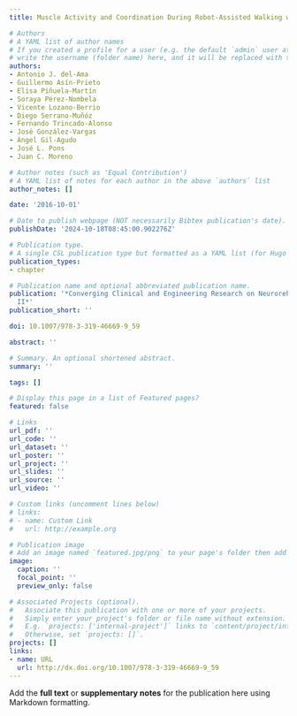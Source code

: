 ```yaml
---
title: Muscle Activity and Coordination During Robot-Assisted Walking with H2 Exoskeleton

# Authors
# A YAML list of author names
# If you created a profile for a user (e.g. the default `admin` user at `content/authors/admin/`), 
# write the username (folder name) here, and it will be replaced with their full name and linked to their profile.
authors:
- Antonio J. del-Ama
- Guillermo Asín-Prieto
- Elisa Piñuela-Martín
- Soraya Pérez-Nombela
- Vicente Lozano-Berrio
- Diego Serrano-Muñóz
- Fernando Trincado-Alonso
- José González-Vargas
- Ángel Gil-Agudo
- José L. Pons
- Juan C. Moreno

# Author notes (such as 'Equal Contribution')
# A YAML list of notes for each author in the above `authors` list
author_notes: []

date: '2016-10-01'

# Date to publish webpage (NOT necessarily Bibtex publication's date).
publishDate: '2024-10-18T08:45:00.902276Z'

# Publication type.
# A single CSL publication type but formatted as a YAML list (for Hugo requirements).
publication_types:
- chapter

# Publication name and optional abbreviated publication name.
publication: '*Converging Clinical and Engineering Research on Neurorehabilitation
  II*'
publication_short: ''

doi: 10.1007/978-3-319-46669-9_59

abstract: ''

# Summary. An optional shortened abstract.
summary: ''

tags: []

# Display this page in a list of Featured pages?
featured: false

# Links
url_pdf: ''
url_code: ''
url_dataset: ''
url_poster: ''
url_project: ''
url_slides: ''
url_source: ''
url_video: ''

# Custom links (uncomment lines below)
# links:
# - name: Custom Link
#   url: http://example.org

# Publication image
# Add an image named `featured.jpg/png` to your page's folder then add a caption below.
image:
  caption: ''
  focal_point: ''
  preview_only: false

# Associated Projects (optional).
#   Associate this publication with one or more of your projects.
#   Simply enter your project's folder or file name without extension.
#   E.g. `projects: ['internal-project']` links to `content/project/internal-project/index.md`.
#   Otherwise, set `projects: []`.
projects: []
links:
- name: URL
  url: http://dx.doi.org/10.1007/978-3-319-46669-9_59
---
```


Add the **full text** or **supplementary notes** for the publication here using Markdown formatting.
